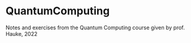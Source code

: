 # QuantumComputing
Notes and exercises from the Quantum Computing course given by prof. Hauke, 2022
